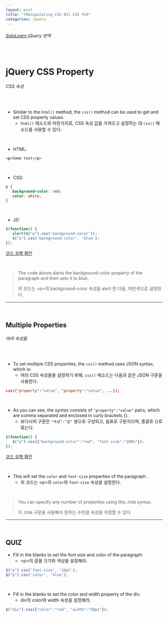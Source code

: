 ```yaml
---
layout: post
title: "(Manipulating CSS 02) CSS 속성"
categories: jquery
---
```


###### [SoloLearn](https://www.sololearn.com/) jQuery 번역

<br>

# jQuery CSS Property

###### CSS 속성

<br>

- Similar to the `html()` method, the `css()` method can be used to get and set CSS property values.
  - `html()` 메소드와 마찬가지로, CSS 속성 값을 가져오고 설정하는 데 `css()` 메소드를 사용할 수 있다.

<br>

- HTML:

```html
<p>Some text</p>
```

<br>

- CSS:

```css
p {
   background-color: red;
   color: white;
}
```

<br>

- JS:

```js
$(function() {
   alert($("p").css('background-color'));
   $("p").css('background-color', 'blue');
});
```

[코드 실행 확인](https://code.sololearn.com/1118/#js)

<br>

> The code above alerts the background-color property of the paragraph and then sets it to blue.
>
> 위 코드는 \<p>의 background-color 속성을 alert 한 다음, 파란색으로 설정한다.

------

<br>

## Multiple Properties

###### 여러 속성들

<br>

- To set multiple CSS properties, the `css()` method uses JSON syntax, which is:
  - 여러 CSS 속성들을 설정하기 위해, `css()` 메소드는 다음과 같은 JSON 구문을 사용한다.

```json
css({"property":"value", "property":"value", ...});
```

<br>

- As you can see, the syntax consists of `"property":"value"` pairs, which are comma separated and enclosed in curly brackets {}.
  - 보다시피 구문은 `"속성":"값"` 쌍으로 구성되고, 쉼표로 구분지으며, 중괄호 {}로 묶는다.

```js
$(function() {
   $("p").css({"background-color":"red", "font-size":"200%"});
});
```

[코드 실행 확인](https://code.sololearn.com/1119/#js)

<br>

- This will set the `color` and `font-size` properties of the paragraph.
  - 위 코드는 \<p>의 `color`와 `font-size` 속성을 설정한다.

<br>

> You can specify any number of properties using this `JSON` syntax.
>
> 이 `JSON` 구문을 사용해서 원하는 수만큼 속성을 지정할 수 있다.

------

<br>

## QUIZ

- Fill in the blanks to set the font size and color of the paragraph:
  - \<p>의 글꼴 크기와 색상을 설정해라.

```js
$("p").css('font-size', '16pt');
$("p").css('color', 'blue');
```

<br>

- Fill in the blanks to set the color and width property of the div.
  - div의 color와 width 속성을 설정해라.

```js
$("div").css({"color":"red", "width":"50px"});
```

<br>